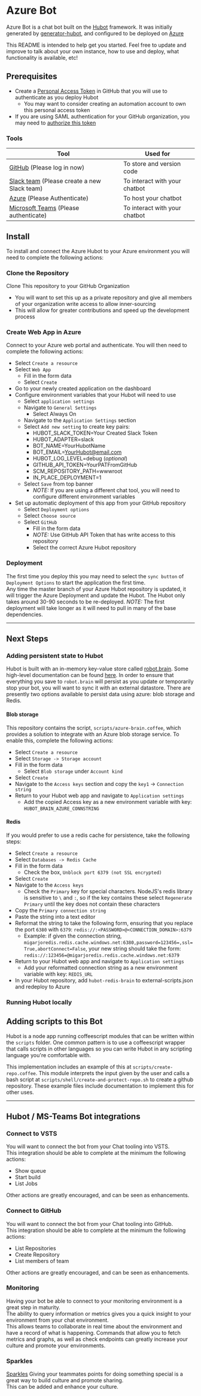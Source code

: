 # Azure Bot


Azure Bot is a chat bot built on the [Hubot][hubot] framework. It was initially generated by [generator-hubot][generator-hubot], and configured to be deployed on [Azure](azure)

This README is intended to help get you started. Feel free to update and improve to talk about your own instance, how to use and deploy, what functionality is available, etc!

[azure]: https://azure.microsoft.com/en-us/
[hubot]: http://hubot.github.com
[generator-hubot]: https://github.com/github/generator-hubot

## Prerequisites
- Create a [Personal Access Token](https://help.github.com/articles/creating-a-personal-access-token-for-the-command-line/) in GitHub that you will use to authenticate as you deploy Hubot
  - You may want to consider creating an automation account to own this personal access token
- If you are using SAML authentication for your GitHub organization, you may need to [authorize this token](https://help.github.com/articles/authorizing-a-personal-access-token-for-use-with-a-saml-single-sign-on-organization/)

### Tools

Tool | Used for
--- | ---
[GitHub](https://github.com) (Please log in now) | To store and version code
[Slack team](https://slack.com/get-started#create) (Please create a new Slack team) | To interact with your chatbot
[Azure](https://azure.microsoft.com/en-us/) (Please Authenticate) | To host your chatbot
[Microsoft Teams](https://products.office.com/en-us/microsoft-teams/group-chat-software) (Please authenticate) | To interact with your chatbot


## Install
To install and connect the Azure Hubot to your Azure environment you will need to complete the following actions:

### Clone the Repository
Clone This repository to your GitHub Organization
- You will want to set this up as a private repository and give all members of your organization write access to allow inner-sourcing
- This will allow for greater contributions and speed up the development process

### Create Web App in Azure  
Connect to your Azure web portal and authenticate. You will then need to complete the following actions:  
- Select `Create a resource`
- Select `Web App`
  - Fill in the form data
  - Select `Create`
- Go to your newly created application on the dashboard
- Configure environment variables that your Hubot will need to use
  - Select `application settings`
  - Navigate to `General Settings`
    - Select Always On
  - Navigate to the `Application Settings` section
  - Select `Add new setting` to create key pairs:
    - HUBOT_SLACK_TOKEN=Your Created Slack Token
    - HUBOT_ADAPTER=slack
    - BOT_NAME=YourHubotName
    - BOT_EMAIL=YourHubot@email.com
    - HUBOT_LOG_LEVEL=debug     (_optional_)
    - GITHUB_API_TOKEN=YourPATFromGitHub
    - SCM_REPOSITORY_PATH=wwwroot
    - IN_PLACE_DEPLOYMENT=1
  - Select `Save` from top banner
    - *NOTE:* If you are using a different chat tool, you will need to configure different environment variables
- Set up automatic deployment of this app from your GitHub repository
  - Select `Deployment options`
  - Select `Choose source`
  - Select `GitHub`
    - Fill in the form data
    - *NOTE:* Use GitHub API Token that has write access to this repository
    - Select the correct Azure Hubot repository

### Deployment
The first time you deploy this you may need to select the `sync button` of `Deployment Options` to start the application the first time.  
Any time the master branch of your Azure Hubot repository is updated, it will trigger the Azure Deployment and update the Hubot. The Hubot only takes around 30-90 seconds to be re-deployed.
*NOTE:* The first deployment will take longer as it will need to pull in many of the base dependencies.

-------------------------------------

## Next Steps

### Adding persistent state to Hubot
Hubot is built with an in-memory key-value store called [robot.brain](https://github.com/hubotio/hubot/blob/master/src/brain.js). Some high-level documentation can be found [here](https://hubot.github.com/docs/scripting/#persistence). In order to ensure that everything you save to `robot.brain` will persist as you update or temporarily stop your bot, you will want to sync it with an external datastore. There are presently two options available to persist data using azure: blob storage and Redis.

#### Blob storage
This repository contains the script, `scripts/azure-brain.coffee`, which provides a solution to integrate with an Azure blob storage service. To enable this, complete the following actions:  
- Select `Create a resource`
- Select `Storage -> Storage account`
- Fill in the form data
  - Select `Blob storage` under `Account kind`
- Select `Create`
- Navigate to the `Access keys` section and copy the `key1` -> `Connection string`
- Return to your Hubot web app and navigate to `Application settings`
  - Add the copied Access key as a new environment variable with key: `HUBOT_BRAIN_AZURE_CONNSTRING`

#### Redis
If you would prefer to use a redis cache for persistence, take the following steps:
- Select `Create a resource`
- Select `Databases -> Redis Cache`
- Fill in the form data
  - Check the box, `Unblock port 6379 (not SSL encrypted)`
- Select `Create`
- Navigate to the `Access keys`
  - Check the `Primary` key for special characters. NodeJS's redis library is sensitive to `\` and `:`, so if the key contains these select `Regenerate Primary` until the key does not contain these characters
- Copy the `Primary connection string`
- Paste the string into a text editor
- Reformat the string to take the following form, ensuring that you replace the port `6380` with `6379`:
  `redis://:<PASSWORD>@<CONNECTION_DOMAIN>:6379`
  - Example: if given the connection string, `migarjoredis.redis.cache.windows.net:6380,password=123456=,ssl=True,abortConnect=False`,
  your new string should take the form:
  `redis://:123456=@migarjoredis.redis.cache.windows.net:6379`
- Return to your Hubot web app and navigate to `Application settings`
  - Add your reformatted connection string as a new environment variable with key: `REDIS_URL`
- In your Hubot repository, add `hubot-redis-brain` to external-scripts.json and redeploy to Azure

### Running Hubot locally

## Adding scripts to this Bot
Hubot is a node app running coffeescript modules that can be written within the `scripts` folder. One common pattern is to use a coffeescript wrapper that calls scripts in other languages so you can write Hubot in any scripting language you're comfortable with.

This implementation includes an example of this at `scripts/create-repo.coffee`. This module interprets the input given by the user and calls a bash script at `scripts/shell/create-and-protect-repo.sh` to create a github repository. These example files include documentation to implement this for other uses.

-------------------------------------

## Hubot / MS-Teams Bot integrations

### Connect to VSTS
You will want to connect the bot from your Chat tooling into VSTS.  
This integration should be able to complete at the minimum the following actions:
- Show queue
- Start build
- List Jobs

Other actions are greatly encouraged, and can be seen as enhancements.

### Connect to GitHub
You will want to connect the bot from your Chat tooling into GitHub.  
This integration should be able to complete at the minimum the following actions:
- List Repositories
- Create Repository
- List members of team

Other actions are greatly encouraged, and can be seen as enhancements.

### Monitoring
Having your bot be able to connect to your monitoring environment is a great step in maturity.  
The ability to query information or metrics gives you a quick insight to your environment from your chat environment.  
This allows teams to collaborate in real time about the environment and have a record of what is happening.
Commands that allow you to fetch metrics and graphs, as well as check endpoints can greatly increase your culture and promote your environments.  


### Sparkles
[Sparkles](https://github.com/pmn/sparkles/blob/master/scripts/sparkles.coffee)
Giving your teammates points for doing something special is a great way to build culture and promote sharing.  
This can be added and enhance your culture.  
